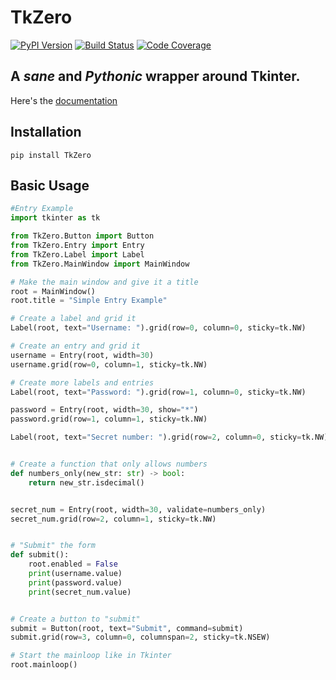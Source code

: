 # TkZero
[![PyPI Version][pypi-image]][pypi-url]
[![Build Status][build-image]][build-url]
[![Code Coverage][coverage-image]][coverage-url]

## A _sane_ and _Pythonic_ wrapper around Tkinter.

Here's the [documentation](https://unsignedarduino.github.io/TkZero/)

## Installation
```pip install TkZero```

## Basic Usage
```python
#Entry Example
import tkinter as tk

from TkZero.Button import Button
from TkZero.Entry import Entry
from TkZero.Label import Label
from TkZero.MainWindow import MainWindow

# Make the main window and give it a title
root = MainWindow()
root.title = "Simple Entry Example"

# Create a label and grid it
Label(root, text="Username: ").grid(row=0, column=0, sticky=tk.NW)

# Create an entry and grid it
username = Entry(root, width=30)
username.grid(row=0, column=1, sticky=tk.NW)

# Create more labels and entries
Label(root, text="Password: ").grid(row=1, column=0, sticky=tk.NW)

password = Entry(root, width=30, show="*")
password.grid(row=1, column=1, sticky=tk.NW)

Label(root, text="Secret number: ").grid(row=2, column=0, sticky=tk.NW)


# Create a function that only allows numbers
def numbers_only(new_str: str) -> bool:
    return new_str.isdecimal()


secret_num = Entry(root, width=30, validate=numbers_only)
secret_num.grid(row=2, column=1, sticky=tk.NW)


# "Submit" the form
def submit():
    root.enabled = False
    print(username.value)
    print(password.value)
    print(secret_num.value)


# Create a button to "submit"
submit = Button(root, text="Submit", command=submit)
submit.grid(row=3, column=0, columnspan=2, sticky=tk.NSEW)

# Start the mainloop like in Tkinter
root.mainloop()

```


<!-- Badges -->

[pypi-image]: https://img.shields.io/pypi/v/TkZero
[pypi-url]: https://pypi.org/project/TkZero/
[build-image]: https://github.com/UnsignedArduino/TkZero/actions/workflows/build.yml/badge.svg
[build-url]: https://github.com/UnsignedArduino/TkZero/actions/workflows/build.yml
[coverage-image]: https://codecov.io/gh/UnsignedArduino/TkZero/branch/main/graph/badge.svg?token=ZUP6MD6INL
[coverage-url]: https://codecov.io/gh/UnsignedArduino/TkZero
